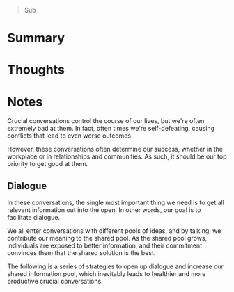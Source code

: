 > Sub

# Summary

# Thoughts

# Notes
Crucial conversations control the course of our lives, but we're often extremely bad at them. In fact, often times we're self-defeating, causing conflicts that lead to even worse outcomes.

However, these conversations often determine our success, whether in the workplace or in relationships and communities. As such, it should be our top priority to get good at them.

## Dialogue
In these conversations, the single most important thing we need is to get all relevant information out into the open. In other words, our goal is to facilitate dialogue.

We all enter conversations with different pools of ideas, and by talking, we contribute our meaning to the shared pool. As the shared pool grows, individuals are exposed to better information, and their commitment convinces them that the shared solution is the best.

The following is a series of strategies to open up dialogue and increase our shared information pool, which inevitably leads to healthier and more productive crucial conversations.